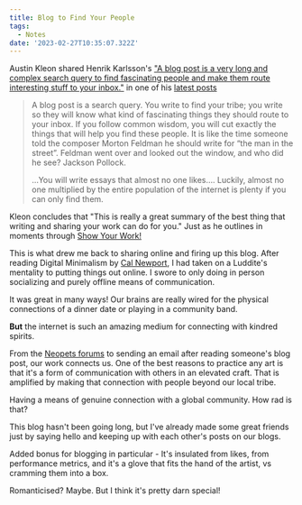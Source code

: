 ```yaml
---
title: Blog to Find Your People
tags:
  - Notes
date: '2023-02-27T10:35:07.322Z'
---
```


Austin Kleon shared Henrik Karlsson's ["A blog post is a very long and complex search query to find fascinating people and make them route interesting stuff to your inbox."](https://escapingflatland.substack.com/p/search-query) in one of his [latest posts](https://austinkleon.com/2023/02/19/a-blog-post-is-a-search-query-to-find-your-people)

> A blog post is a search query. You write to find your tribe; you write so they will know what kind of fascinating things they should route to your inbox. If you follow common wisdom, you will cut exactly the things that will help you find these people. It is like the time someone told the composer Morton Feldman he should write for “the man in the street”. Feldman went over and looked out the window, and who did he see? Jackson Pollock.
> 
> ...You will write essays that almost no one likes…. Luckily, almost no one multiplied by the entire population of the internet is plenty if you can only find them.

Kleon concludes that "This is really a great summary of the best thing that writing and sharing your work can do for you." Just as he outlines in moments through [Show Your Work! ](https://austinkleon.com/show-your-work/)

This is what drew me back to sharing online and firing up this blog. After reading Digital Minimalism by [Cal Newport](https://calnewport.com/writing/#books), I had taken on a Luddite's mentality to putting things out online. I swore to only doing in person socializing and purely offline means of communication.

It was great in many ways! Our brains are really wired for the physical connections of a dinner date or playing in a community band.

**But** the internet is such an amazing medium for connecting with kindred spirits. 

From the [Neopets forums](https://www.chrisdpadilla.com/about) to sending an email after reading someone's blog post, our work connects us. One of the best reasons to practice any art is that it's a form of communication with others in an elevated craft. That is amplified by making that connection with people beyond our local tribe. 

Having a means of genuine connection with a global community. How rad is that?

This blog hasn't been going long, but I've already made some great friends just by saying hello and keeping up with each other's posts on our blogs. 

Added bonus for blogging in particular - It's insulated from likes, from performance metrics, and it's a glove that fits the hand of the artist, vs cramming them into a box.

Romanticised? Maybe. But I think it's pretty darn special!